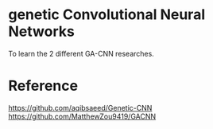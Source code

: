 # genetic Convolutional Neural Networks
To learn the 2 different GA-CNN researches.

# Reference
https://github.com/aqibsaeed/Genetic-CNN
https://github.com/MatthewZou9419/GACNN